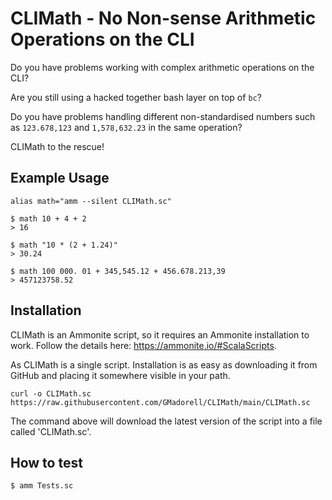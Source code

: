 
# CLIMath - No Non-sense Arithmetic Operations on the CLI

Do you have problems working with complex arithmetic operations on the CLI?

Are you still using a hacked together bash layer on top of `bc`?

Do you have problems handling different non-standardised numbers such as `123.678,123` and `1,578,632.23` in the same operation?

CLIMath to the rescue!

## Example Usage
```shell
alias math="amm --silent CLIMath.sc"

$ math 10 + 4 + 2
> 16

$ math "10 * (2 + 1.24)"
> 30.24

$ math 100 000. 01 + 345,545.12 + 456.678.213,39
> 457123758.52
```

## Installation
CLIMath is an Ammonite script, so it requires an Ammonite installation to work. Follow the details here: https://ammonite.io/#ScalaScripts.

As CLIMath is a single script. Installation is as easy as downloading it from GitHub and placing it somewhere visible in your path.

```
curl -o CLIMath.sc https://raw.githubusercontent.com/GMadorell/CLIMath/main/CLIMath.sc
```

The command above will download the latest version of the script into a file called 'CLIMath.sc'.


## How to test
```
$ amm Tests.sc
```